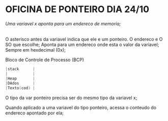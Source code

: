 # OFICINA DE PONTEIRO DIA 24/10

###### Uma variavel x aponta para um endereco de memoria;

O asterisco antes da variavel indica que ele e um ponteiro.
O endereco e O SO que escolhe;
Aponta para um endereco onde esta o valor da variavel;
Sempre em hexdecimal (0x);

Bloco de Controle de Processo (BCP)
``` c
|stack      |
|           |
|Heap       |
|DAdos      |
|Texto(cod) |
```

O tipo da var ponteiro precisa ser do mesmo tipo da variavel x;

Quando aplicado a uma variavel do tipo ponteiro, acessa o conteudo do endereco
apontado por ela;
